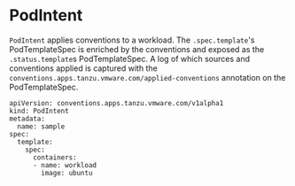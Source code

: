 # PodIntent

`PodIntent` applies conventions to a workload. The `.spec.template`'s PodTemplateSpec is enriched by the conventions and exposed as the `.status.template`s PodTemplateSpec. A log of which sources and conventions applied is captured with the `conventions.apps.tanzu.vmware.com/applied-conventions` annotation on the PodTemplateSpec.

```
apiVersion: conventions.apps.tanzu.vmware.com/v1alpha1
kind: PodIntent
metadata:
  name: sample
spec:
  template:
    spec:
      containers:
      - name: workload
        image: ubuntu
```